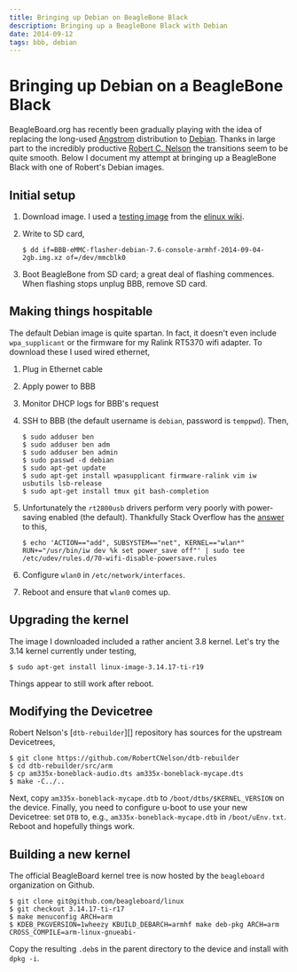 ```yaml
---
title: Bringing up Debian on BeagleBone Black
description: Bringing up a BeagleBone Black with Debian
date: 2014-09-12
tags: bbb, debian
---
```

# Bringing up Debian on a BeagleBone Black

BeagleBoard.org has recently been gradually playing with the idea of
replacing the long-used [Angstrom][] distribution to
[Debian][]. Thanks in large part to the incredibly productive
[Robert C. Nelson][rcn] the transitions seem to be quite smooth. Below
I document my attempt at bringing up a BeagleBone Black with one of
Robert's Debian images.

[Angstrom]: http://www.angstrom-distribution.org/
[Debian]: http://www.debian.org/
[rcn]: https://rcn-ee.net/


## Initial setup

 1. Download image. I used a [testing image][] from the [elinux wiki][].
 2. Write to SD card,

        $ dd if=BBB-eMMC-flasher-debian-7.6-console-armhf-2014-09-04-2gb.img.xz of=/dev/mmcblk0

 3. Boot BeagleBone from SD card; a great deal of flashing commences. When flashing stops unplug BBB, remove SD card.

[testing image]: https://rcn-ee.net/deb/testing/2014-09-04/console/BBB-eMMC-flasher-debian-7.6-console-armhf-2014-09-04-2gb.img.xz
[elinux wiki]: http://elinux.org/Beagleboard:BeagleBoneBlack_Debian

## Making things hospitable

The default Debian image is quite spartan. In fact, it doesn't even
include `wpa_supplicant` or the firmware for my Ralink RT5370 wifi
adapter. To download these I used wired ethernet,

 1. Plug in Ethernet cable
 2. Apply power to BBB
 3. Monitor DHCP logs for BBB's request
 4. SSH to BBB (the default username is `debian`, password is
    `temppwd`). Then,

        $ sudo adduser ben
        $ sudo adduser ben adm
        $ sudo adduser ben admin
        $ sudo passwd -d debian
        $ sudo apt-get update
        $ sudo apt-get install wpasupplicant firmware-ralink vim iw usbutils lsb-release
        $ sudo apt-get install tmux git bash-completion

 5. Unfortunately the `rt2800usb` drivers perform very poorly with
    power-saving enabled (the default). Thankfully Stack Overflow has
    the [answer][power save] to this,

        $ echo 'ACTION=="add", SUBSYSTEM=="net", KERNEL=="wlan*" RUN+="/usr/bin/iw dev %k set power_save off"' | sudo tee /etc/udev/rules.d/70-wifi-disable-powersave.rules

 6. Configure `wlan0` in `/etc/network/interfaces`.
 7. Reboot and ensure that `wlan0` comes up.

[power save]: http://superuser.com/questions/629039/disabling-power-save-option-on-wifi-device

## Upgrading the kernel

The image I downloaded included a rather ancient 3.8 kernel. Let's try
the 3.14 kernel currently under testing,

    $ sudo apt-get install linux-image-3.14.17-ti-r19

Things appear to still work after reboot.

## Modifying the Devicetree

Robert Nelson's [`dtb-rebuilder`][] repository has sources for the upstream Devicetrees,

    $ git clone https://github.com/RobertCNelson/dtb-rebuilder
    $ cd dtb-rebuilder/src/arm
    $ cp am335x-boneblack-audio.dts am335x-boneblack-mycape.dts
    $ make -C../..

Next, copy `am335x-boneblack-mycape.dtb` to `/boot/dtbs/$KERNEL_VERSION` on
the device. Finally, you need to configure u-boot to use your new
Devicetree: set `DTB` to, e.g., `am335x-boneblack-mycape.dtb` in
`/boot/uEnv.txt`. Reboot and hopefully things work.

[rebuilder]: https://github.com/RobertCNelson/dtb-rebuilder

## Building a new kernel

The official BeagleBoard kernel tree is now hosted by the
`beagleboard` organization on Github.

    $ git clone git@github.com/beagleboard/linux
    $ git checkout 3.14.17-ti-r17
    $ make menuconfig ARCH=arm
    $ KDEB_PKGVERSION=1wheezy KBUILD_DEBARCH=armhf make deb-pkg ARCH=arm CROSS_COMPILE=arm-linux-gnueabi-

Copy the resulting `.deb`s in the parent directory to the device and
install with `dpkg -i`.
